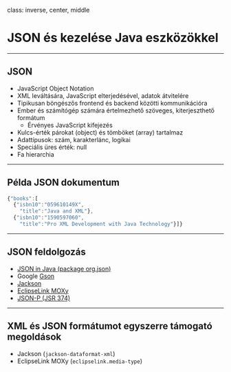 class: inverse, center, middle

# JSON és kezelése Java eszközökkel

---

## JSON

* JavaScript Object Notation
* XML leváltására, JavaScript elterjedésével, adatok átvitelére
* Tipikusan böngészős frontend és backend közötti kommunikációra
* Ember és számítógép számára értelmezhető szöveges, kiterjeszthető formátum
    * Érvényes JavaScript kifejezés
* Kulcs-érték párokat (object) és tömböket (array) tartalmaz
* Adattípusok: szám, karakterlánc, logikai
* Speciális üres érték: null
* Fa hierarchia

---

## Példa JSON dokumentum

```javascript
{"books":[
  {"isbn10":"059610149X",
    "title":"Java and XML"},
  {"isbn10":"1590597060",
    "title":"Pro XML Development with Java Technology"}]}
```

---

## JSON feldolgozás

* [JSON in Java (package org.json)](https://github.com/stleary/JSON-java)
* Google [Gson](https://github.com/google/gson)
* [Jackson](https://github.com/FasterXML/jackson)
* [EclipseLink MOXy](https://www.eclipse.org/eclipselink/#moxy)
* [JSON-P (JSR 374)](https://javaee.github.io/jsonp/)

---

## XML és JSON formátumot egyszerre támogató megoldások

* Jackson (`jackson-dataformat-xml`)
* EclipseLink MOXy (`eclipselink.media-type`)